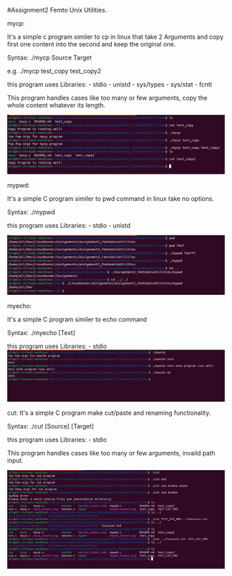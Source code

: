 #Assignment2 Femto Unix Utilities. 

mycp:

It's a simple c program similer to cp in linux that take 2 Arguments and copy first one content into the second and keep the original one.

Syntax: 
 ./mycp Source Target
 
  e.g. ./mycp test_copy test_copy2

this program uses Libraries: 
	- stdio
	- unistd
	- sys/types
	- sys/stat
	- fcntl

This program handles cases like too many or few arguments, copy the whole content whatever its length.


![Output Example for mycp program](mycp_output.png)

mypwd: 

It's a simple C program similer to pwd command in linux take no options.

Syntax:
 ./mypwd

this program uses Libraries:
        - stdio
        - unistd

![Output Example for mypwd program](mypwd_output.png)


myecho: 

It's a simple C program similer to echo command

Syntax:
 ./myecho [Text]

this program uses Libraries:
        - stdio
![Output Example for myecho program](myecho_output.png)

cut:
It's a simple C program make cut/paste and renaming functionality.

Syntax:
 ./cut [Source] [Target]

this program uses Libraries:
        - stdio

This program handles cases like too many or few arguments, invaild path input.

![Output Example for cut program](cut_output.png)

